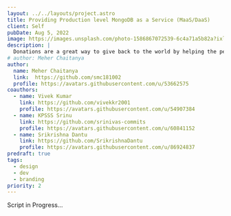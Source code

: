 ```yaml
---
layout: ../../layouts/project.astro
title: Providing Production level MongoDB as a Service (MaaS/DaaS)
client: Self
pubDate: Aug 5, 2022
image: https://images.unsplash.com/photo-1586867072539-6c4a71a5b82a?ixlib=rb-4.0.3&ixid=MnwxMjA3fDB8MHxwaG90by1wYWdlfHx8fGVufDB8fHx8&auto=format&fit=crop&w=870&q=80
description: |
  Donations are a great way to give back to the world by helping the person in needful. But many organizations being centralized can change and tamper the transactions...
# author: Meher Chaitanya
author: 
  name: Meher Chaitanya
  link:  https://github.com/smc181002
  profile: https://avatars.githubusercontent.com/u/53662575
coauthors:
  - name: Vivek Kumar
    link: https://github.com/vivekkr2001
    profile: https://avatars.githubusercontent.com/u/54907384
  - name: KPSSS Srinu
    link: https://github.com/srinivas-commits
    profile: https://avatars.githubusercontent.com/u/60841152
  - name: Srikrishna Dantu
    link: https://github.com/SrikrishnaDantu
    profile: https://avatars.githubusercontent.com/u/86924837
predraft: true
tags:
  - design
  - dev
  - branding
priority: 2
---
```


Script in Progress...

